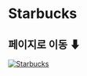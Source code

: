# Starbucks

## 페이지로 이동 ⬇

[![Starbucks](https://raw.githubusercontent.com/ParkYoungWoong/starbucks-vanilla-app/master/_assets/main_screenshot.jpg)](https://cosmic-croquembouche-86fbcf.netlify.app/)

